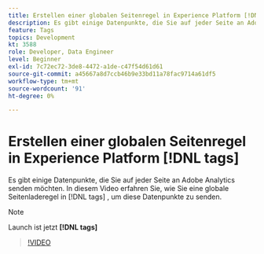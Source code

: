 ```yaml
---
title: Erstellen einer globalen Seitenregel in Experience Platform [!DNL tags]
description: Es gibt einige Datenpunkte, die Sie auf jeder Seite an Adobe Analytics senden möchten. In diesem Video erfahren Sie, wie Sie eine globale Seitenladeregel in [!DNL tags] , um diese Datenpunkte zu senden.
feature: Tags
topics: Development
kt: 3588
role: Developer, Data Engineer
level: Beginner
exl-id: 7c72ec72-3de8-4472-a1de-c47f54d61d61
source-git-commit: a45667a8d7ccb46b9e33bd11a78fac9714a61df5
workflow-type: tm+mt
source-wordcount: '91'
ht-degree: 0%

---
```


# Erstellen einer globalen Seitenregel in Experience Platform [!DNL tags]

Es gibt einige Datenpunkte, die Sie auf jeder Seite an Adobe Analytics senden möchten. In diesem Video erfahren Sie, wie Sie eine globale Seitenladeregel in [!DNL tags] , um diese Datenpunkte zu senden.

>[!NOTE]
>
> Launch ist jetzt **[!DNL tags]**

>[!VIDEO](https://video.tv.adobe.com/v/28769/?quality=12&learn=on)
